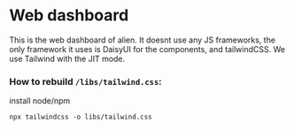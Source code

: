 # Web dashboard

This is the web dashboard of alien.
It doesnt use any JS frameworks, the only framework it uses is DaisyUI for the components, and tailwindCSS.
We use Tailwind with the JIT mode.

### How to rebuild `/libs/tailwind.css`:

install node/npm

`npx tailwindcss -o libs/tailwind.css`
